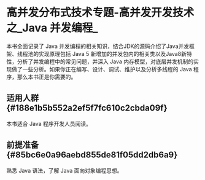 # 高并发分布式技术专题-高并发开发技术之_Java 并发编程_



本书全面记录了 Java 并发编程的相关知识，结合JDK的源码介绍了Java并发框架、线程池的实现原理包括 Java 5 新增加的并发包内的相关类以及Java8新特性，分析了并发编程中的常见问题，并深入 Java 内存模型，对底层并发机制的实现做了一些分析。如果你正在编写、设计、调试、维护以及分析多线程的 Java 程序，那么本书正是你需要的。

## 适用人群 {#188e1b5b552a2ef5f7fc610c2cbda09f}

本书适合 Java 程序开发人员阅读。

## 前提准备 {#85bc6e0a96aebd855de81f05dd2db6a9}

熟悉 Java 语法，了解 Java 面向对象编程思想。

